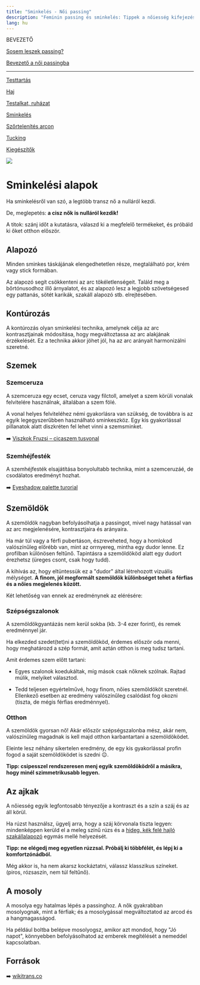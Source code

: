 ```yaml
---
title: "Sminkelés - Női passing"
description: "Feminin passing és sminkelés: Tippek a nőiesség kifejezéséhez a mindennapokban. 🌸💄"
lang: hu
---
```


<div class="floating-columns">

<div class="floating-bar">

BEVEZETŐ

[Sosem leszek passing?](/#/entry?id=sosem-leszek-passing)

[Bevezető a női passingba](/#/entry?id=feminizalas-passing)

<hr />

[Testtartás](/#/entry?id=feminizalas-testtartas)

[Haj](/#/entry?id=feminizalas-haj)

[Testalkat, ruházat](/#/entry?id=feminizalas-testalkat)

[Sminkelés](/#/entry?id=feminizalas-sminkeles)

[Szőrtelenítés arcon](/#/entry?id=feminizalas-arc-szortelenites)

[Tucking](/#/entry?id=feminizalas-tucking)

[Kiegészítők](/#/entry?id=feminizalas-kiegeszitok)

</div>

<div class="wiki-content">

<div class="header-image"><img src="assets/images/undraw_makeup_artist.svg" /></div>

# Sminkelési alapok

Ha sminkelésről van szó, a legtöbb transz nő a nulláról kezdi.

De, meglepetés: **a cisz nők is nulláról kezdik!**

A titok: szánj időt a kutatásra, válaszd ki a megfelelő termékeket, és próbáld ki őket otthon először.

## Alapozó

Minden sminkes táskájának elengedhetetlen része, megtalálható por, krém vagy stick formában.

Az alapozó segít csökkenteni az arc tökéletlenségeit. Találd meg a bőrtónusodhoz illő árnyalatot, és az alapozó lesz a legjobb szövetségesed egy pattanás, sötét karikák, szakáll alapozó stb. elrejtésében.

## Kontúrozás

A kontúrozás olyan sminkelési technika, amelynek célja az arc kontrasztjainak módosítása, hogy megváltoztassa az arc alakjának érzékelését. Ez a technika akkor jöhet jól, ha az arc arányait harmonizálni szeretné.

## Szemek

### Szemceruza

A szemceruza egy ecset, ceruza vagy filctoll, amelyet a szem körüli vonalak felvitelére használnak, általában a szem fölé.

A vonal helyes felviteléhez némi gyakorlásra van szükség, de továbbra is az egyik legegyszerűbben használható sminkeszköz. Egy kis gyakorlással pillanatok alatt diszkréten fel lehet vinni a szemsminket.

➡️  [Viszkok Fruzsi – cicaszem tusvonal](https://www.youtube.com/watch?v=I0I4g9pU7cc)

### Szemhéjfesték

A szemhéjfesték elsajátítása bonyolultabb technika, mint a szemceruzáé, de csodálatos eredményt hozhat.

➡️ [Eyeshadow palette turorial](https://www.youtube.com/watch?v=BpOzOyEIdOI)


## Szemöldök

A szemöldök nagyban befolyásolhatja a passingot, mivel nagy hatással van az arc megjelenésére, kontrasztjaira és arányaira.

Ha már túl vagy a férfi pubertáson, észreveheted, hogy a homlokod valószínűleg előrébb van, mint az orrnyereg, mintha egy dudor lenne. Ez profilban különösen feltűnő. Tapintásra a szemöldököd alatt egy dudort érezhetsz (üreges csont, csak hogy tudd).

A kihívás az, hogy eltüntessük ez a "dudor" által létrehozott vizuális mélységet. **A finom, jól megformált szemöldök különbséget tehet a férfias és a nőies megjelenés között.**

Két lehetőség van ennek az eredménynek az elérésére:

### Szépségszalonok

A szemöldökgyantázás nem kerül sokba (kb. 3-4 ezer forint), és remek eredménnyel jár.

Ha elkezded szedet(tet)ni a szemöldököd, érdemes először oda menni, hogy meghatározd a szép formát, amit aztán otthon is meg tudsz tartani.

Amit érdemes szem előtt tartani:

* Egyes szalonok koedukáltak, míg mások csak nőknek szólnak. Rajtad múlik, melyiket választod.

* Tedd teljesen egyértelművé, hogy finom, nőies szemöldököt szeretnél. Ellenkező esetben az eredmény valószínűleg csalódást fog okozni (tiszta, de mégis férfias eredménnyel).

### Otthon

A szemöldök gyorsan nő! Akár először szépségszalonba mész, akár nem, valószínűleg magadnak is kell majd otthon karbantartani a szemöldöködet.

Eleinte lesz néhány sikertelen eredmény, de egy kis gyakorlással profin fogod a saját szemöldöködet is szedni 😉.

**Tipp: csipesszel rendszeresen menj egyik szemöldöködről a másikra, hogy minél szimmetrikusabb legyen.**


## Az ajkak

A nőiesség egyik legfontosabb tényezője a kontraszt és a szín a száj és az áll körül.

Ha rúzst használsz, ügyelj arra, hogy a száj körvonala tiszta legyen: mindenképpen kerüld el a meleg színű rúzs és a [hideg, kék felé hajló szakállalapozó](/#/entry?id=feminizalas-arc-szortelenites) egymás mellé helyezését.

**Tipp: ne elégedj meg egyetlen rúzzsal. Próbálj ki többfélét, és lépj ki a komfortzónádból.**

Még akkor is, ha nem akarsz kockáztatni, válassz klasszikus színeket. (piros, rózsaszín, nem túl feltűnő).

## A mosoly

A mosolya egy hatalmas lépés a passinghoz. A nők gyakrabban mosolyognak, mint a férfiak; és a mosolygással megváltoztatod az arcod és a hangmagasságod.

Ha például boltba belépve mosolyogsz, amikor azt mondod, hogy "Jó napot", könnyebben befolyásolhatod az emberek megítélését a nemeddel kapcsolatban.

## Források

➡️ [wikitrans.co](https://wikitrans.co)

</div>